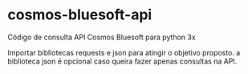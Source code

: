 # cosmos-bluesoft-api
Código de consulta API Cosmos Bluesoft para python 3x

Importar bibliotecas requests e json para atingir o objetivo proposto.
a biblioteca json é opcional caso queira fazer apenas consultas na API. 
